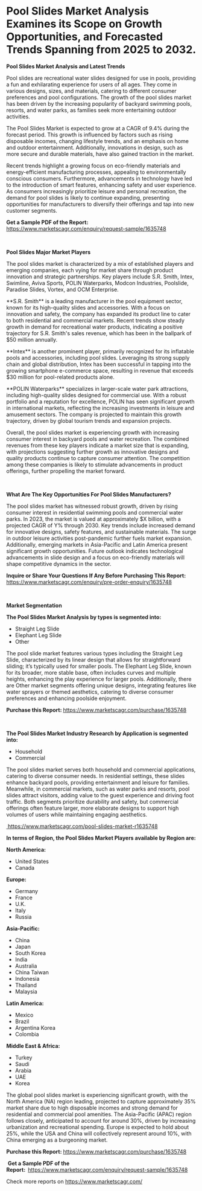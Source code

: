 <p><h1>Pool Slides Market Analysis Examines its Scope on Growth Opportunities, and Forecasted Trends Spanning from 2025 to 2032.</h1></p><p><strong>Pool Slides Market Analysis and Latest Trends</strong></p>
<p><p>Pool slides are recreational water slides designed for use in pools, providing a fun and exhilarating experience for users of all ages. They come in various designs, sizes, and materials, catering to different consumer preferences and pool configurations. The growth of the pool slides market has been driven by the increasing popularity of backyard swimming pools, resorts, and water parks, as families seek more entertaining outdoor activities.</p><p>The Pool Slides Market is expected to grow at a CAGR of 9.4% during the forecast period. This growth is influenced by factors such as rising disposable incomes, changing lifestyle trends, and an emphasis on home and outdoor entertainment. Additionally, innovations in design, such as more secure and durable materials, have also gained traction in the market.</p><p>Recent trends highlight a growing focus on eco-friendly materials and energy-efficient manufacturing processes, appealing to environmentally conscious consumers. Furthermore, advancements in technology have led to the introduction of smart features, enhancing safety and user experience. As consumers increasingly prioritize leisure and personal recreation, the demand for pool slides is likely to continue expanding, presenting opportunities for manufacturers to diversify their offerings and tap into new customer segments.</p></p>
<p><strong>Get a Sample PDF of the Report:&nbsp;</strong> <a href="https://www.marketscagr.com/enquiry/request-sample/1635748?utm_campaign=2208&utm_medium=2&utm_source=Github&utm_content=ia&utm_term=06022025&utm_id=pool-slides">https://www.marketscagr.com/enquiry/request-sample/1635748</a></p>
<p>&nbsp;</p>
<p><strong>Pool Slides Major Market Players</strong></p>
<p><p>The pool slides market is characterized by a mix of established players and emerging companies, each vying for market share through product innovation and strategic partnerships. Key players include S.R. Smith, Intex, Swimline, Aviva Sports, POLIN Waterparks, Modcon Industries, Poolslide, Paradise Slides, Vortex, and OCM Enterprise.</p><p>**S.R. Smith** is a leading manufacturer in the pool equipment sector, known for its high-quality slides and accessories. With a focus on innovation and safety, the company has expanded its product line to cater to both residential and commercial markets. Recent trends show steady growth in demand for recreational water products, indicating a positive trajectory for S.R. Smith's sales revenue, which has been in the ballpark of $50 million annually.</p><p>**Intex** is another prominent player, primarily recognized for its inflatable pools and accessories, including pool slides. Leveraging its strong supply chain and global distribution, Intex has been successful in tapping into the growing smartphone e-commerce space, resulting in revenue that exceeds $30 million for pool-related products alone.</p><p>**POLIN Waterparks** specializes in larger-scale water park attractions, including high-quality slides designed for commercial use. With a robust portfolio and a reputation for excellence, POLIN has seen significant growth in international markets, reflecting the increasing investments in leisure and amusement sectors. The company is projected to maintain this growth trajectory, driven by global tourism trends and expansion projects.</p><p>Overall, the pool slides market is experiencing growth with increasing consumer interest in backyard pools and water recreation. The combined revenues from these key players indicate a market size that is expanding, with projections suggesting further growth as innovative designs and quality products continue to capture consumer attention. The competition among these companies is likely to stimulate advancements in product offerings, further propelling the market forward.</p></p>
<p>&nbsp;</p>
<p><strong>What Are The Key Opportunities For Pool Slides Manufacturers?</strong></p>
<p><p>The pool slides market has witnessed robust growth, driven by rising consumer interest in residential swimming pools and commercial water parks. In 2023, the market is valued at approximately $X billion, with a projected CAGR of Y% through 2030. Key trends include increased demand for innovative designs, safety features, and sustainable materials. The surge in outdoor leisure activities post-pandemic further fuels market expansion. Additionally, emerging markets in Asia-Pacific and Latin America present significant growth opportunities. Future outlook indicates technological advancements in slide design and a focus on eco-friendly materials will shape competitive dynamics in the sector.</p></p>
<p><strong>Inquire or Share Your Questions If Any Before Purchasing This Report:</strong> <a href="https://www.marketscagr.com/enquiry/pre-order-enquiry/1635748?utm_campaign=2208&utm_medium=2&utm_source=Github&utm_content=ia&utm_term=06022025&utm_id=pool-slides">https://www.marketscagr.com/enquiry/pre-order-enquiry/1635748</a></p>
<p>&nbsp;</p>
<p><strong>Market Segmentation</strong></p>
<p><strong>The Pool Slides Market Analysis by types is segmented into:</strong></p>
<p><ul><li>Straight Leg Slide</li><li>Elephant Leg Slide</li><li>Other</li></ul></p>
<p><p>The pool slide market features various types including the Straight Leg Slide, characterized by its linear design that allows for straightforward sliding; it’s typically used for smaller pools. The Elephant Leg Slide, known for its broader, more stable base, often includes curves and multiple heights, enhancing the play experience for larger pools. Additionally, there are Other market segments offering unique designs, integrating features like water sprayers or themed aesthetics, catering to diverse consumer preferences and enhancing poolside enjoyment.</p></p>
<p><strong>Purchase this Report:&nbsp;</strong><a href="https://www.marketscagr.com/purchase/1635748?utm_campaign=2208&utm_medium=2&utm_source=Github&utm_content=ia&utm_term=06022025&utm_id=pool-slides">https://www.marketscagr.com/purchase/1635748</a></p>
<p>&nbsp;</p>
<p><strong>The Pool Slides Market Industry Research by Application is segmented into:</strong></p>
<p><ul><li>Household</li><li>Commercial</li></ul></p>
<p><p>The pool slides market serves both household and commercial applications, catering to diverse consumer needs. In residential settings, these slides enhance backyard pools, providing entertainment and leisure for families. Meanwhile, in commercial markets, such as water parks and resorts, pool slides attract visitors, adding value to the guest experience and driving foot traffic. Both segments prioritize durability and safety, but commercial offerings often feature larger, more elaborate designs to support high volumes of users while maintaining engaging aesthetics.</p></p>
<p><a href="https://www.marketscagr.com/pool-slides-market-r1635748?utm_campaign=2208&utm_medium=2&utm_source=Github&utm_content=ia&utm_term=06022025&utm_id=pool-slides">&nbsp;https://www.marketscagr.com/pool-slides-market-r1635748</a></p>
<p><strong>In terms of Region, the Pool Slides Market Players available by Region are:</strong></p>
<p>
    <p> <strong> North America: </strong>
        <ul>
            <li>United States</li>
            <li>Canada</li>
        </ul>
        </p> 
    <p> <strong> Europe: </strong>
        <ul>
            <li>Germany</li>
            <li>France</li>
            <li>U.K.</li>
            <li>Italy</li>
            <li>Russia</li>
        </ul>
        </p> 
    <p> <strong> Asia-Pacific: </strong>
        <ul>
            <li>China</li>
            <li>Japan</li>
            <li>South Korea</li>
            <li>India</li>
            <li>Australia</li>
            <li>China Taiwan</li>
            <li>Indonesia</li>
            <li>Thailand</li>
            <li>Malaysia</li>
        </ul>
        </p> 
    <p> <strong> Latin America: </strong>
        <ul>
            <li>Mexico</li>
            <li>Brazil</li>
            <li>Argentina Korea</li>
            <li>Colombia</li>
        </ul>
        </p> 
    <p> <strong> Middle East & Africa: </strong>
        <ul>
            <li>Turkey</li>
            <li>Saudi</li>
            <li>Arabia</li>
            <li>UAE</li>
            <li>Korea</li>
        </ul>
    </p>
    </p>
<p><p>The global pool slides market is experiencing significant growth, with the North America (NA) region leading, projected to capture approximately 35% market share due to high disposable incomes and strong demand for residential and commercial pool amenities. The Asia-Pacific (APAC) region follows closely, anticipated to account for around 30%, driven by increasing urbanization and recreational spending. Europe is expected to hold about 25%, while the USA and China will collectively represent around 10%, with China emerging as a burgeoning market.</p></p>
<p><strong>Purchase this Report: </strong><a href="https://www.marketscagr.com/purchase/1635748?utm_campaign=2208&utm_medium=2&utm_source=Github&utm_content=ia&utm_term=06022025&utm_id=pool-slides">https://www.marketscagr.com/purchase/1635748</a></p>
<p>&nbsp;<strong>Get a Sample PDF of the Report:&nbsp;&nbsp;</strong><a href="https://www.marketscagr.com/enquiry/request-sample/1635748?utm_campaign=2208&utm_medium=2&utm_source=Github&utm_content=ia&utm_term=06022025&utm_id=pool-slides">https://www.marketscagr.com/enquiry/request-sample/1635748</a></p>
<p><strong></strong></p>
<p>Check more reports on <a href="https://www.marketscagr.com/?utm_campaign=2208&utm_medium=2&utm_source=Github&utm_content=ia&utm_term=06022025&utm_id=pool-slides">https://www.marketscagr.com/</a></p>